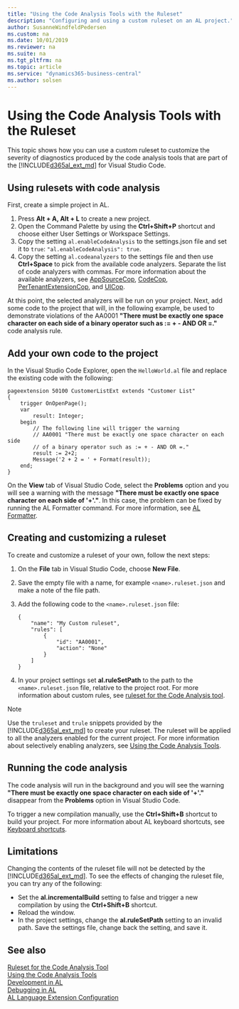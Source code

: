 ```yaml
---
title: "Using the Code Analysis Tools with the Ruleset"
description: "Configuring and using a custom ruleset on an AL project."
author: SusanneWindfeldPedersen
ms.custom: na
ms.date: 10/01/2019
ms.reviewer: na
ms.suite: na
ms.tgt_pltfrm: na
ms.topic: article
ms.service: "dynamics365-business-central"
ms.author: solsen
---
```


# Using the Code Analysis Tools with the Ruleset
This topic shows how you can use a custom ruleset to customize the severity of diagnostics produced by the code analysis tools that are part of the [!INCLUDE[d365al_ext_md](../includes/d365al_ext_md.md)] for Visual Studio Code.

## Using rulesets with code analysis
First, create a simple project in AL. 
1. Press **Alt + A, Alt + L** to create a new project.
2. Open the Command Palette by using the **Ctrl+Shift+P** shortcut and choose either User Settings or Workspace Settings.
3. Copy the setting `al.enableCodeAnalysis` to the settings.json file and set it to `true`: `"al.enableCodeAnalysis": true`.
4. Copy the setting `al.codeanalyzers` to the settings file and then use **Ctrl+Space** to pick from the available code analyzers. Separate the list of code analyzers with commas. For more information about the available analyzers, see [AppSourceCop](analyzers/appsourcecop.md), [CodeCop](analyzers/codecop.md), [PerTenantExtensionCop](analyzers/pertenantextensioncop.md), and [UICop](analyzers/uicop.md).

At this point, the selected analyzers will be run on your project. Next, add some code to the project that will, in the following example, be used to demonstrate violations of the AA0001 **"There must be exactly one space character on each side of a binary operator such as := + - AND OR =."** code analysis rule. 

## Add your own code to the project
In the Visual Studio Code Explorer, open the `HelloWorld.al` file and replace the existing code with the following:

```
pageextension 50100 CustomerListExt extends "Customer List"
{
    trigger OnOpenPage();
    var
        result: Integer;
    begin        
        // The following line will trigger the warning
        // AA0001 "There must be exactly one space character on each side 
        // of a binary operator such as := + - AND OR =." 
        result := 2+2; 
        Message('2 + 2 = ' + Format(result));
    end;
}
```

On the **View** tab of Visual Studio Code, select the **Problems** option and you will see a warning with the message **"There must be exactly one space character on each side of '+'."**. In this case, the problem can be fixed by running the AL Formatter command. For more information, see [AL Formatter](devenv-al-formatter.md).

## Creating and customizing a ruleset
To create and customize a ruleset of your own, follow the next steps:

1. On the **File** tab in Visual Studio Code, choose **New File**.
2. Save the empty file with a name, for example `<name>.ruleset.json` and make a note of the file path.
3. Add the following code to the `<name>.ruleset.json` file:

    ```
    {
        "name": "My Custom ruleset",
        "rules": [
            {                    
                "id": "AA0001",                    
                "action": "None"
            }
        ]
    }
    ```
4. In your project settings set **al.ruleSetPath** to the path to the `<name>.ruleset.json` file, relative to the project root. For more information about custom rules, see [ruleset for the Code Analysis tool](devenv-rule-set-syntax-for-code-analysis-tools.md).

> [!NOTE]
> Use the `truleset` and `trule` snippets provided by the [!INCLUDE[d365al_ext_md](../includes/d365al_ext_md.md)] to create your ruleset. The ruleset will be applied to all the analyzers enabled for the current project. For more information about selectively enabling analyzers, see [Using the Code Analysis Tools](devenv-using-code-analysis-tool.md).

## Running the code analysis
The code analysis will run in the background and you will see the warning **"There must be exactly one space character on each side of '+'."** disappear from the **Problems** option in Visual Studio Code.

To trigger a new compilation manually, use the **Ctrl+Shift+B** shortcut to build your project. For more information about AL keyboard shortcuts, see [Keyboard shortcuts](devenv-keyboard-shortcuts.md).

## Limitations
Changing the contents of the ruleset file will not be detected by the [!INCLUDE[d365al_ext_md](../includes/d365al_ext_md.md)]. To see the effects of changing the ruleset file, you can try any of the following:
- Set the **al.incrementalBuild** setting to false and trigger a new compilation by using the **Ctrl+Shift+B** shortcut.
- Reload the window.
- In the project settings, change the **al.ruleSetPath** setting to an invalid path. Save the settings file, change back the setting, and save it.

## See also
[Ruleset for the Code Analysis Tool](devenv-rule-set-syntax-for-code-analysis-tools.md)    
[Using the Code Analysis Tools](devenv-using-code-analysis-tool.md)  
[Development in AL](devenv-dev-overview.md)  
[Debugging in AL](devenv-debugging.md)  
[AL Language Extension Configuration](devenv-al-extension-configuration.md)  
